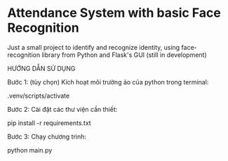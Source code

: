 # Attendance System with basic Face Recognition
Just a small project to identify and recognize identity, using face-recognition library from Python and Flask's GUI (still in development)

HƯỚNG DẪN SỬ DỤNG

Bước 1: (tùy chọn) Kích hoạt môi trường ảo của python trong terminal:

.venv/scripts/activate


Bước 2: Cài đặt các thư viện cần thiết:

pip install -r requirements.txt


Bước 3: Chạy chương trình:

python main.py

